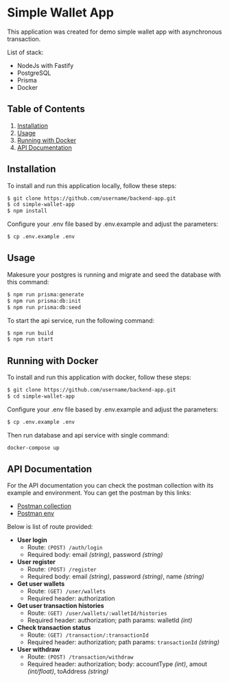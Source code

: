 # Simple Wallet App

This application was created for demo simple wallet app with asynchronous transaction.

List of stack:

* NodeJs with Fastify
* PostgreSQL
* Prisma
* Docker

## Table of Contents

1. [Installation](#installation)
2. [Usage](#usage)
3. [Running with Docker](#running-with-docker)
4. [API Documentation](#api-documentation)

## Installation

To install and run this application locally, follow these steps:

```sh
$ git clone https://github.com/username/backend-app.git
$ cd simple-wallet-app
$ npm install
```

Configure your .env file based by .env.example and adjust the parameters:

```sh
$ cp .env.example .env
```

## Usage

Makesure your postgres is running and migrate and seed the database with this command:

```sh
$ npm run prisma:generate
$ npm run prisma:db:init
$ npm run prisma:db:seed
```

To start the api service, run the following command:

```sh
$ npm run build
$ npm run start
```

## Running with Docker

To install and run this application with docker, follow these steps:

```sh
$ git clone https://github.com/username/backend-app.git
$ cd simple-wallet-app
```

Configure your .env file based by .env.example and adjust the parameters:

```sh
$ cp .env.example .env
```

Then run database and api service with single command:

```sh
docker-compose up
```

## API Documentation

For the API documentation you can check the postman collection with its example and environment. You can get the postman by this links:

* [Postman collection](https://github.com/tukangk3tik/simple-wallet-app/docs/WalletApp.postman_collection.json)
* [Postman env](https://github.com/tukangk3tik/simple-wallet-app/docs/WalletApp.postman_environment.json)

Below is list of route provided:

- **User login**
  - Route: ``(POST) /auth/login``
  - Required body: email _(string)_, password _(string)_
- **User register**
  - Route: ``(POST) /register``
  - Required body: email _(string)_, password _(string)_, name _(string)_
- **Get user wallets**
  - Route: ``(GET) /user/wallets``
  - Required header: authorization
- **Get user transaction histories**
  - Route: ``(GET) /user/wallets/:walletId/histories``
  - Required header: authorization; path params: walletId _(int)_
- **Check transaction status**
  - Route: ``(GET) /transaction/:transactionId`` 
  - Required header: authorization; path params: `transactionId` _(string)_
- **User withdraw**
  - Route: ``(POST) /transaction/withdraw``
  - Required header: authorization; body: accountType _(int)_, amout _(int/float)_, toAddress _(string)_
